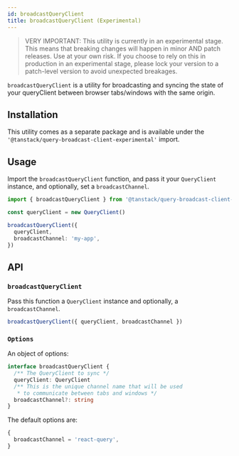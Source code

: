 ```yaml
---
id: broadcastQueryClient
title: broadcastQueryClient (Experimental)
---
```


> VERY IMPORTANT: This utility is currently in an experimental stage. This means that breaking changes will happen in minor AND patch releases. Use at your own risk. If you choose to rely on this in production in an experimental stage, please lock your version to a patch-level version to avoid unexpected breakages.

`broadcastQueryClient` is a utility for broadcasting and syncing the state of your queryClient between browser tabs/windows with the same origin.

## Installation

This utility comes as a separate package and is available under the `'@tanstack/query-broadcast-client-experimental'` import.

## Usage

Import the `broadcastQueryClient` function, and pass it your `QueryClient` instance, and optionally, set a `broadcastChannel`.

```ts
import { broadcastQueryClient } from '@tanstack/query-broadcast-client-experimental'

const queryClient = new QueryClient()

broadcastQueryClient({
  queryClient,
  broadcastChannel: 'my-app',
})
```

## API

### `broadcastQueryClient`

Pass this function a `QueryClient` instance and optionally, a `broadcastChannel`.

```ts
broadcastQueryClient({ queryClient, broadcastChannel })
```

### `Options`

An object of options:

```ts
interface broadcastQueryClient {
  /** The QueryClient to sync */
  queryClient: QueryClient
  /** This is the unique channel name that will be used
   * to communicate between tabs and windows */
  broadcastChannel?: string
}
```

The default options are:

```ts
{
  broadcastChannel = 'react-query',
}
```
